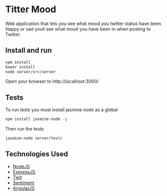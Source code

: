 Titter Mood
============

Web application that lets you see what mood you twitter status have been. Happy or sad youll see what mood you have been
 in when posting to Twitter.

Install and run
----------------

``` bash
npm install
bower install
node server/src/server
```
Open your browser to http://localhost:3000/

Tests
------

To run tests you must install jasmine node as a global

``` bash
npm install jasmine-node -g
```

Then run the tests

``` bash
jasmine-node server/test/
```

Technologies Used
------------------
+ [NodeJS](http://nodejs.org/)
+ [ExpressJS](http://expressjs.com/)
+ [Twit](https://github.com/ttezel/twit)
+ [Sentiment](https://www.npmjs.org/package/sentiment)
+ [AngularJS](https://angularjs.org/)





